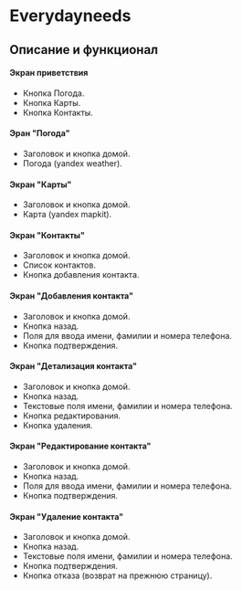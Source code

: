# Everydayneeds

## Описание и функционал

#### Экран приветствия

- Кнопка Погода.
- Кнопка Карты.
- Кнопка Контакты.

#### Эран "Погода"

- Заголовок и кнопка домой.
- Погода (yandex weather).

#### Экран "Карты"

- Заголовок и кнопка домой.
- Карта (yandex mapkit).

#### Экран "Контакты"

- Заголовок и кнопка домой.
- Список контактов.
- Кнопка добавления контакта.

#### Экран "Добавления контакта"

- Заголовок и кнопка домой.
- Кнопка назад.
- Поля для ввода имени, фамилии и номера телефона.
- Кнопка подтверждения.

#### Экран "Детализация контакта"

- Заголовок и кнопка домой.
- Кнопка назад.
- Текстовые поля имени, фамилии и номера телефона.
- Кнопка редактирования.
- Кнопка удаления.

#### Экран "Редактирование контакта"

- Заголовок и кнопка домой.
- Кнопка назад.
- Поля для ввода имени, фамилии и номера телефона.
- Кнопка подтверждения.

#### Экран "Удаление контакта"

- Заголовок и кнопка домой.
- Кнопка назад.
- Текстовые поля имени, фамилии и номера телефона.
- Кнопка подтверждения.
- Кнопка отказа (возврат на прежнюю страницу).
